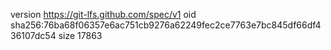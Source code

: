 version https://git-lfs.github.com/spec/v1
oid sha256:76ba68f06357e6ac751cb9276a62249fec2ce7763e7bc845df66df436107dc54
size 17863
